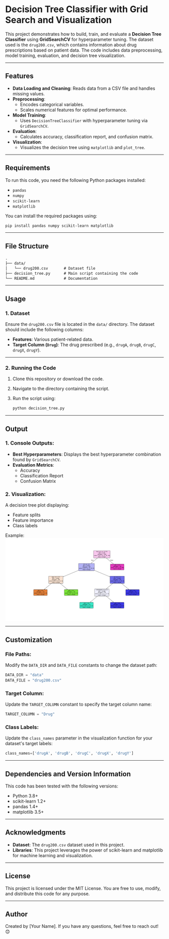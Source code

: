 
# Decision Tree Classifier with Grid Search and Visualization

This project demonstrates how to build, train, and evaluate a **Decision Tree Classifier** using **GridSearchCV** for hyperparameter tuning. The dataset used is the `drug200.csv`, which contains information about drug prescriptions based on patient data. The code includes data preprocessing, model training, evaluation, and decision tree visualization.

---

## Features

- **Data Loading and Cleaning**: Reads data from a CSV file and handles missing values.
- **Preprocessing**:
  - Encodes categorical variables.
  - Scales numerical features for optimal performance.
- **Model Training**:
  - Uses `DecisionTreeClassifier` with hyperparameter tuning via `GridSearchCV`.
- **Evaluation**:
  - Calculates accuracy, classification report, and confusion matrix.
- **Visualization**:
  - Visualizes the decision tree using `matplotlib` and `plot_tree`.

---

## Requirements

To run this code, you need the following Python packages installed:

- `pandas`
- `numpy`
- `scikit-learn`
- `matplotlib`

You can install the required packages using:

```bash
pip install pandas numpy scikit-learn matplotlib
```

---

## File Structure

```plaintext
.
├── data/
│   └── drug200.csv       # Dataset file
├── decision_tree.py      # Main script containing the code
└── README.md             # Documentation
```

---

## Usage

### 1. Dataset

Ensure the `drug200.csv` file is located in the `data/` directory. The dataset should include the following columns:

- **Features**: Various patient-related data.
- **Target Column (`Drug`)**: The drug prescribed (e.g., `drugA`, `drugB`, `drugC`, `drugX`, `drugY`).

---

### 2. Running the Code

1. Clone this repository or download the code.
2. Navigate to the directory containing the script.
3. Run the script using:

   ```bash
   python decision_tree.py
   ```

---

## Output

### 1. Console Outputs:
- **Best Hyperparameters**: Displays the best hyperparameter combination found by `GridSearchCV`.
- **Evaluation Metrics**:
  - Accuracy
  - Classification Report
  - Confusion Matrix

### 2. Visualization:
A decision tree plot displaying:
- Feature splits
- Feature importance
- Class labels

Example:
![Decision Tree Example](https://github.com/dms-codes/decisiion-tree-drugs/blob/main/decision-tree-drugs.png?raw=true)

---

## Customization

### File Paths:
Modify the `DATA_DIR` and `DATA_FILE` constants to change the dataset path:

```python
DATA_DIR = "data"
DATA_FILE = "drug200.csv"
```

### Target Column:
Update the `TARGET_COLUMN` constant to specify the target column name:

```python
TARGET_COLUMN = "Drug"
```

### Class Labels:
Update the `class_names` parameter in the visualization function for your dataset's target labels:

```python
class_names=['drugA', 'drugB', 'drugC', 'drugX', 'drugY']
```

---

## Dependencies and Version Information

This code has been tested with the following versions:
- Python 3.8+
- scikit-learn 1.2+
- pandas 1.4+
- matplotlib 3.5+

---

## Acknowledgments

- **Dataset**: The `drug200.csv` dataset used in this project.
- **Libraries**: This project leverages the power of scikit-learn and matplotlib for machine learning and visualization.

---

## License

This project is licensed under the MIT License. You are free to use, modify, and distribute this code for any purpose.

---

## Author

Created by [Your Name]. If you have any questions, feel free to reach out! 😊
